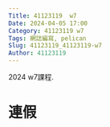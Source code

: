 ```yaml
---
Title: 41123119  w7
Date: 2024-04-05 17:00
Category: 41123119 w7
Tags: 網誌編寫, pelican
Slug: 41123119_41123119-w7
Author: 41123119
---
```


2024 w7課程.

<!-- PELICAN_END_SUMMARY -->

# 連假




